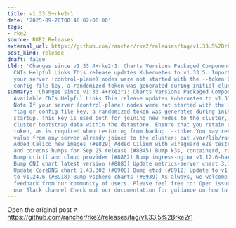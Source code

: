 ```yaml
---
title: v1.33.5+rke2r1
date: '2025-09-20T00:48:02+00:00'
tags:
- rke2
source: RKE2 Releases
external_url: https://github.com/rancher/rke2/releases/tag/v1.33.5%2Brke2r1
post_kind: release
draft: false
tldr: 'Changes since v1.33.4+rke2r1: Charts Versions Packaged Component Versions Available
  CNIs Helpful Links This release updates Kubernetes to v1.33.5. Important Note If
  your server (control-plane) nodes were not started with the --token CLI flag or
  config file key, a randomized token was generated during initial cluster startup.'
summary: 'Changes since v1.33.4+rke2r1: Charts Versions Packaged Component Versions
  Available CNIs Helpful Links This release updates Kubernetes to v1.33.5. Important
  Note If your server (control-plane) nodes were not started with the --token CLI
  flag or config file key, a randomized token was generated during initial cluster
  startup. This key is used both for joining new nodes to the cluster, and for encrypting
  cluster bootstrap data within the datastore. Ensure that you retain a copy of this
  token, as is required when restoring from backup. --token You may retrieve the token
  value from any server already joined to the cluster: cat /var/lib/rancher/rke2/server/token
  Added Calico new images (#8829) Added Cilium with wireguard e2e tests (#8814) CNI
  and coredns bumps for Sep 25 release (#8845) Bump k3s, containerd, runc (#8865)
  Bump crictl and cloud provider (#8862) Bump ingress-nginx v1.12.6-hardened1 (#8869)
  Bump CNI chart latest version (#8883) Update metrics-server chart 3.13.001 (#8904)
  Update CoreDNS chart 1.43.302 (#8908) Bump etcd (#8912) Update to v1.33.5 and Go
  to v1.24.6 (#8918) Bump vsphere charts (#8939) As always, we welcome and appreciate
  feedback from our community of users. Please feel free to: Open issues here Join
  our Slack channel Check out our documentation for guidance on how to get started.'
---
```

Open the original post ↗ https://github.com/rancher/rke2/releases/tag/v1.33.5%2Brke2r1
